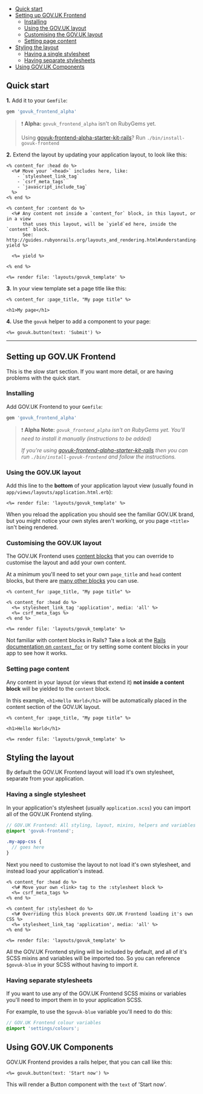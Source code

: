 - [Quick start](#quick-start)
- [Setting up GOV.UK Frontend](#setting-up-gov-uk-frontend)
  * [Installing](#installing)
  * [Using the GOV.UK layout](#using-the-gov-uk-layout)
  * [Customising the GOV.UK layout](#customising-the-gov-uk-layout)
  * [Setting page content](#setting-page-content)
- [Styling the layout](#styling-the-layout)
  * [Having a single stylesheet](#having-a-single-stylesheet)
  * [Having separate stylesheets](#having-separate-stylesheets)
- [Using GOV.UK Components](#using-govuk-components)

## Quick start

**1.** Add it to your `Gemfile`:

```ruby
gem 'govuk_frontend_alpha'
```

> ❗️ __Alpha:__ `govuk_frontend_alpha` isn't on RubyGems yet.
>
> Using [govuk-frontend-alpha-starter-kit-rails](https://github.com/alphagov/govuk-frontend-alpha-starter-kit-rails)? Run `./bin/install-govuk-frontend`

**2.** Extend the layout by updating your application layout, to look like this:

```erb
<% content_for :head do %>
  <%# Move your `<head>` includes here, like:
    - `stylesheet_link_tag`
    - `csrf_meta_tags`
    - `javascript_include_tag`
  %>
<% end %>

<% content_for :content do %>
  <%# Any content not inside a `content_for` block, in this layout, or in a view
      that uses this layout, will be `yield`ed here, inside the `content` block.
      See: http://guides.rubyonrails.org/layouts_and_rendering.html#understanding-yield %>

  <%= yield %>

<% end %>

<%= render file: 'layouts/govuk_template' %>
```

**3.** In your view template set a page title like this:

```erb
<% content_for :page_title, "My page title" %>

<h1>My page</h1>
```

**4.** Use the `govuk` helper to add a component to your page:

```erb
<%= govuk.button(text: 'Submit') %>
```

---

## Setting up GOV.UK Frontend

This is the slow start section. If you want more detail, or are having problems with the quick start.

### Installing

Add GOV.UK Frontend to your `Gemfile`:

```ruby
gem 'govuk_frontend_alpha'
```

> ❗️ __Alpha Note:__ *`govuk_frontend_alpha` isn't on RubyGems yet. You'll need to install it manually (instructions to be added)*
>
> *If you're using [govuk-frontend-alpha-starter-kit-rails](https://github.com/alphagov/govuk-frontend-alpha-starter-kit-rails) then you can run `./bin/install-govuk-frontend` and follow the instructions.*

### Using the GOV.UK layout

Add this line to the **bottom** of your application layout view (usually found in `app/views/layouts/application.html.erb`):

```erb
<%= render file: 'layouts/govuk_template' %>
```

When you reload the application you should see the familiar GOV.UK brand, but you might notice your own styles aren't working, or you page `<title>` isn't being rendered.

### Customising the GOV.UK layout


The GOV.UK Frontend uses [content blocks](http://guides.rubyonrails.org/layouts_and_rendering.html#using-the-content-for-method) that you can override to customise the layout and add your own content.

At a minimum you'll need to set your own `page_title` and `head` content blocks, but there are [many other blocks](docs/template-block.md) you can use.

```erb
<% content_for :page_title, "My page title" %>

<% content_for :head do %>
  <%= stylesheet_link_tag 'application', media: 'all' %>
  <%= csrf_meta_tags %>
<% end %>

<%= render file: 'layouts/govuk_template' %>
```

Not familiar with content blocks in Rails? Take a look at the [Rails documentation on `content_for`](http://guides.rubyonrails.org/layouts_and_rendering.html#using-the-content-for-method) or try setting some content blocks in your app to see how it works.

### Setting page content
Any content in your layout (or views that extend it) **not inside a content block** will be yielded to the `content` block.

In this example, `<h1>Hello World</h1>` will be automatically placed in the content section of the GOV.UK layout.

```erb
<% content_for :page_title, "My page title" %>

<h1>Hello World</h1>

<%= render file: 'layouts/govuk_template' %>
```

## Styling the layout

By default the GOV.UK Frontend layout will load it's own  stylesheet, separate from your application.

### Having a single stylesheet

In your application's stylesheet (usually `application.scss`) you can import all of the GOV.UK Frontend styling.

```scss
// GOV.UK Frontend: All styling, layout, mixins, helpers and variables
@import 'govuk-frontend';

.my-app-css {
  // goes here
}
```

Next you need to customise the layout to not load it's own stylesheet, and instead load your application's instead.

```erb
<% content_for :head do %>
  <%# Move your own <link> tag to the :stylesheet block %>
  <%= csrf_meta_tags %>
<% end %>

<% content_for :stylesheet do %>
  <%# Overriding this block prevents GOV.UK Frontend loading it's own CSS %>
  <%= stylesheet_link_tag 'application', media: 'all' %>
<% end %>

<%= render file: 'layouts/govuk_template' %>
```

All the GOV.UK Frontend styling will be included by default, and all of it's SCSS mixins and variables will be imported too. So you can reference `$govuk-blue` in your SCSS without having to import it.

### Having separate stylesheets

If you want to use any of the GOV.UK Frontend SCSS mixins or variables you'll need to import them in to your application SCSS.

For example, to use the `$govuk-blue` variable you'll need to do this:

```SCSS
// GOV.UK Frontend colour variables
@import 'settings/colours';
```

## Using GOV.UK Components

GOV.UK Frontend provides a rails helper, that you can call like this:

```erb
<%= govuk.button(text: 'Start now') %>
```

This will render a Button component with the `text` of 'Start now'.
